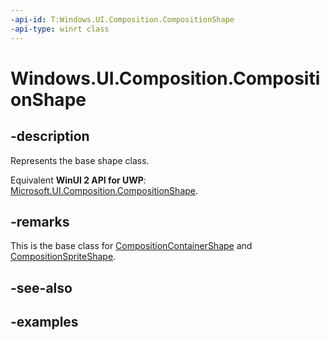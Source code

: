 ```yaml
---
-api-id: T:Windows.UI.Composition.CompositionShape
-api-type: winrt class
---
```


<!-- Class syntax.
public class CompositionShape : CompositionObject, CompositionObject
-->

# Windows.UI.Composition.CompositionShape

## -description

Represents the base shape class.

Equivalent **WinUI 2 API for UWP**: [Microsoft.UI.Composition.CompositionShape](/windows/winui/api/microsoft.ui.composition.compositionshape).

## -remarks

This is the base class for [CompositionContainerShape](compositioncontainershape.md) and [CompositionSpriteShape](compositionspriteshape.md).

## -see-also

## -examples

